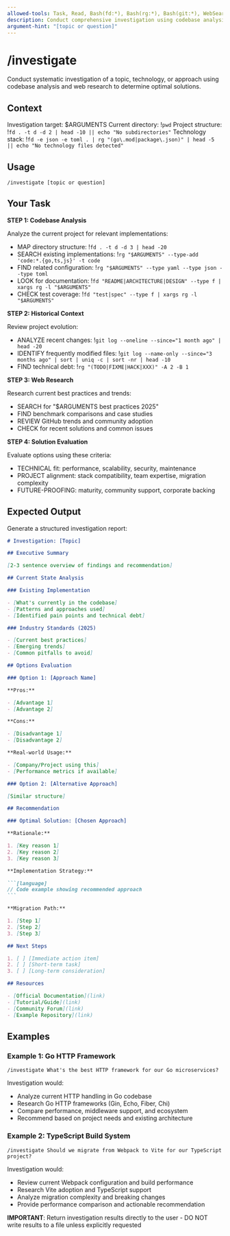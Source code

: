 ```yaml
---
allowed-tools: Task, Read, Bash(fd:*), Bash(rg:*), Bash(git:*), WebSearch, WebFetch
description: Conduct comprehensive investigation using codebase analysis and web research
argument-hint: "[topic or question]"
---
```


# /investigate

Conduct systematic investigation of a topic, technology, or approach using codebase analysis and web research to determine optimal solutions.

## Context

Investigation target: $ARGUMENTS
Current directory: !`pwd`
Project structure: !`fd . -t d -d 2 | head -10 || echo "No subdirectories"`
Technology stack: !`fd -e json -e toml . | rg "(go\.mod|package\.json)" | head -5 || echo "No technology files detected"`

## Usage

```
/investigate [topic or question]
```

## Your Task

**STEP 1: Codebase Analysis**

Analyze the current project for relevant implementations:

- MAP directory structure: !`fd . -t d -d 3 | head -20`
- SEARCH existing implementations: !`rg "$ARGUMENTS" --type-add 'code:*.{go,ts,js}' -t code`
- FIND related configuration: !`rg "$ARGUMENTS" --type yaml --type json --type toml`
- LOOK for documentation: !`fd "README|ARCHITECTURE|DESIGN" --type f | xargs rg -l "$ARGUMENTS"`
- CHECK test coverage: !`fd "test|spec" --type f | xargs rg -l "$ARGUMENTS"`

**STEP 2: Historical Context**

Review project evolution:

- ANALYZE recent changes: !`git log --oneline --since="1 month ago" | head -20`
- IDENTIFY frequently modified files: !`git log --name-only --since="3 months ago" | sort | uniq -c | sort -nr | head -10`
- FIND technical debt: !`rg "(TODO|FIXME|HACK|XXX)" -A 2 -B 1`

**STEP 3: Web Research**

Research current best practices and trends:

- SEARCH for "$ARGUMENTS best practices 2025"
- FIND benchmark comparisons and case studies
- REVIEW GitHub trends and community adoption
- CHECK for recent solutions and common issues

**STEP 4: Solution Evaluation**

Evaluate options using these criteria:

- TECHNICAL fit: performance, scalability, security, maintenance
- PROJECT alignment: stack compatibility, team expertise, migration complexity
- FUTURE-PROOFING: maturity, community support, corporate backing

## Expected Output

Generate a structured investigation report:

````markdown
# Investigation: [Topic]

## Executive Summary

[2-3 sentence overview of findings and recommendation]

## Current State Analysis

### Existing Implementation

- [What's currently in the codebase]
- [Patterns and approaches used]
- [Identified pain points and technical debt]

### Industry Standards (2025)

- [Current best practices]
- [Emerging trends]
- [Common pitfalls to avoid]

## Options Evaluation

### Option 1: [Approach Name]

**Pros:**

- [Advantage 1]
- [Advantage 2]

**Cons:**

- [Disadvantage 1]
- [Disadvantage 2]

**Real-world Usage:**

- [Company/Project using this]
- [Performance metrics if available]

### Option 2: [Alternative Approach]

[Similar structure]

## Recommendation

### Optimal Solution: [Chosen Approach]

**Rationale:**

1. [Key reason 1]
2. [Key reason 2]
3. [Key reason 3]

**Implementation Strategy:**

```[language]
// Code example showing recommended approach
```

**Migration Path:**

1. [Step 1]
2. [Step 2]
3. [Step 3]

## Next Steps

1. [ ] [Immediate action item]
2. [ ] [Short-term task]
3. [ ] [Long-term consideration]

## Resources

- [Official Documentation](link)
- [Tutorial/Guide](link)
- [Community Forum](link)
- [Example Repository](link)
````

## Examples

### Example 1: Go HTTP Framework

`/investigate What's the best HTTP framework for our Go microservices?`

Investigation would:

- Analyze current HTTP handling in Go codebase
- Research Go HTTP frameworks (Gin, Echo, Fiber, Chi)
- Compare performance, middleware support, and ecosystem
- Recommend based on project needs and existing architecture

### Example 2: TypeScript Build System

`/investigate Should we migrate from Webpack to Vite for our TypeScript project?`

Investigation would:

- Review current Webpack configuration and build performance
- Research Vite adoption and TypeScript support
- Analyze migration complexity and breaking changes
- Provide performance comparison and actionable recommendation

**IMPORTANT**: Return investigation results directly to the user - DO NOT write results to a file unless explicitly requested
